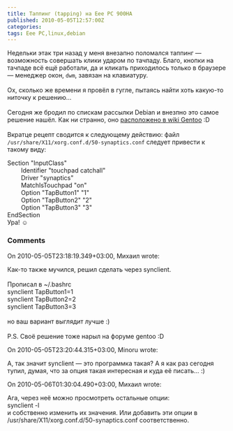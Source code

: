 ```yaml
---
title: Таппинг (tapping) на Eee PC 900HA
published: 2010-05-05T12:57:00Z
categories: 
tags: Eee PC,linux,debian
---
```


Недельки этак три назад у меня внезапно поломался таппинг — возможность совершать клики ударом по тачпаду. Благо, кнопки на тачпаде всё ещё работали, да и кликать приходилось только в браузере — менеджер окон, <code>dwm</code>, завязан на клавиатуру.<br /><br />Ох, сколько же времени я провёл в гугле, пытаясь найти хоть какую-то ниточку к решению…<br /><br />Сегодня же бродил по спискам рассылки Debian и внезпно это самое решение нашёл. Как ни странно, оно <a href="http://en.gentoo-wiki.com/wiki/Synaptics_Touchpad#Tapping_does_not_work_anymore">расположено в wiki Gentoo</a> :D<br /><a name='more'></a><br />Вкратце рецепт сводится к следующему действию: файл <code>/usr/share/X11/xorg.conf.d/50-synaptics.conf</code> следует привести к такому виду:<br /><div class="code">Section "InputClass"<br />        Identifier "touchpad catchall"<br />        Driver "synaptics"<br />        MatchIsTouchpad "on"<br />        Option      "TapButton1" "1"<br />        Option      "TapButton2" "2"<br />        Option      "TapButton3" "3"<br />EndSection</div>Ура! ☺

<h3 id='hakyll-convert-comments-title'>Comments</h3>
<div class='hakyll-convert-comment'>
<p class='hakyll-convert-comment-date'>On 2010-05-05T23:18:19.349+03:00, Михаил wrote:</p>
<p class='hakyll-convert-comment-body'>
Как-то также мучился, решил сделать через synclient.<br /><br />Прописал в ~/.bashrc<br />synclient TapButton1=1<br />synclient TapButton2=2<br />synclient TapButton3=3<br /><br />но ваш вариант выглядит лучше :)<br /><br />P.S. Своё решение тоже нарыл на форуме  gentoo :D
</p>
</div>

<div class='hakyll-convert-comment'>
<p class='hakyll-convert-comment-date'>On 2010-05-05T23:20:44.315+03:00, Minoru wrote:</p>
<p class='hakyll-convert-comment-body'>
А, так значит synclient — это программка такая? А я как раз сегодня тупил, думая, что за опция такая интересная и куда её писать… :)
</p>
</div>

<div class='hakyll-convert-comment'>
<p class='hakyll-convert-comment-date'>On 2010-05-06T01:30:04.490+03:00, Михаил wrote:</p>
<p class='hakyll-convert-comment-body'>
Ага, через неё можно просмотреть остальные опции:<br />synclient -l<br />и собственно изменить их значения. Или добавить эти опции в /usr/share/X11/xorg.conf.d/50-synaptics.conf соответственно.
</p>
</div>



